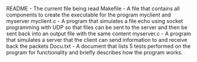 README - The current file being read
Makefile - A file that contains all components to create the executable for the program myclient and myserver
myclient.c - A program that simulates a file echo using socket programming with UDP so that files can be sent to the server
and then be sent back into an output file with the same content
myserver.c - A program that simulates a server that the client can send information to and receive back the packets
Docu.txt - A document that lists 5 tests performed on the program for functionality and briefly
describes how the program works.
